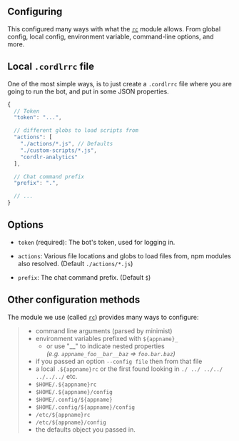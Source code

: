 ## Configuring

This configured many ways with what the [`rc`](https://npmjs.com/rc) module allows.  From global config, local config, environment variable, command-line options, and more.

## Local `.cordlrrc` file

One of the most simple ways, is to just create a `.cordlrrc` file where you are going to run the bot, and put in some JSON properties.

```js
{
  // Token
  "token": "...",

  // different globs to load scripts from
  "actions": [
    "./actions/*.js", // Defaults
    "./custom-scripts/*.js",
    "cordlr-analytics"
  ],

  // Chat command prefix
  "prefix": ".",

  // ...
}
```

## Options

 - `token` (required): The bot's token, used for logging in.

 - `actions`: Various file locations and globs to load files from, npm modules also resolved. (Default `./actions/*.js`)

 - `prefix`: The chat command prefix. (Default `$`)

## Other configuration methods

The module we use (called [`rc`](https://npmjs.com/rc)) provides many ways to configure:

>  * command line arguments (parsed by minimist)
>  * environment variables prefixed with `${appname}_`
>    * or use "\_\_" to indicate nested properties <br/> _(e.g. `appname_foo__bar__baz` => `foo.bar.baz`)_
>  * if you passed an option `--config file` then from that file
>  * a local `.${appname}rc` or the first found looking in `./ ../ ../../ ../../../` etc.
>  * `$HOME/.${appname}rc`
>  * `$HOME/.${appname}/config`
>  * `$HOME/.config/${appname}`
>  * `$HOME/.config/${appname}/config`
>  * `/etc/${appname}rc`
>  * `/etc/${appname}/config`
>  * the defaults object you passed in.
